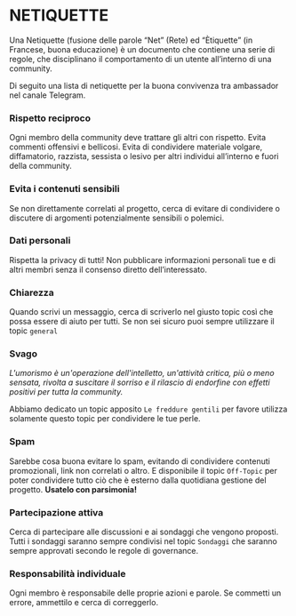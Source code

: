 # NETIQUETTE

Una Netiquette (fusione delle parole “Net” (Rete) ed “Ètiquette” (in Francese, buona educazione) è un documento che contiene una serie di regole, che disciplinano il comportamento di un utente all’interno di una community.

Di seguito una lista di netiquette per la buona convivenza tra ambassador nel canale Telegram.

### Rispetto reciproco

Ogni membro della community deve trattare gli altri con rispetto. Evita commenti offensivi e bellicosi. Evita di condividere materiale volgare, diffamatorio, razzista, sessista o lesivo per altri individui all’interno e fuori della community.

### Evita i contenuti sensibili

Se non direttamente correlati al progetto, cerca di evitare di condividere o discutere di argomenti potenzialmente sensibili o polemici.

### Dati personali

Rispetta la privacy di tutti! Non pubblicare informazioni personali tue e di altri membri senza il consenso diretto dell’interessato.

### Chiarezza

Quando scrivi un messaggio, cerca di scriverlo nel giusto topic così che possa essere di aiuto per tutti. Se non sei sicuro puoi sempre utilizzare il topic `general`

### Svago

_L'umorismo è un'operazione dell'intelletto, un'attività critica, più o meno sensata, rivolta a suscitare il sorriso e il rilascio di endorfine con effetti positivi per tutta la community._

Abbiamo dedicato un topic apposito `Le freddure gentili` per favore utilizza solamente questo topic per condividere le tue perle.

### Spam

Sarebbe cosa buona evitare lo spam, evitando di condividere contenuti promozionali, link non correlati o altro.
E disponibile il topic `Off-Topic` per poter condividere tutto ciò che è esterno dalla quotidiana gestione del progetto.
**Usatelo con parsimonia!**

### Partecipazione attiva

Cerca di partecipare alle discussioni e ai sondaggi che vengono proposti. Tutti i sondaggi saranno sempre condivisi nel topic `Sondaggi` che saranno sempre approvati secondo le regole di governance.

### Responsabilità individuale

Ogni membro è responsabile delle proprie azioni e parole. Se commetti un errore, ammettilo e cerca di correggerlo.

